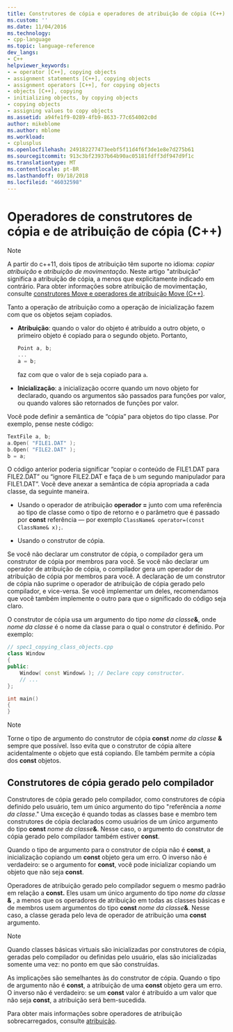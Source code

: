 ```yaml
---
title: Construtores de cópia e operadores de atribuição de cópia (C++) | Microsoft Docs
ms.custom: ''
ms.date: 11/04/2016
ms.technology:
- cpp-language
ms.topic: language-reference
dev_langs:
- C++
helpviewer_keywords:
- = operator [C++], copying objects
- assignment statements [C++], copying objects
- assignment operators [C++], for copying objects
- objects [C++], copying
- initializing objects, by copying objects
- copying objects
- assigning values to copy objects
ms.assetid: a94fe1f9-0289-4fb9-8633-77c654002c0d
author: mikeblome
ms.author: mblome
ms.workload:
- cplusplus
ms.openlocfilehash: 249182277473eebf5f11d4f6f3de1e8e7d275b61
ms.sourcegitcommit: 913c3bf23937b64b90ac05181fdff3df947d9f1c
ms.translationtype: MT
ms.contentlocale: pt-BR
ms.lasthandoff: 09/18/2018
ms.locfileid: "46032598"
---
```

# <a name="copy-constructors-and-copy-assignment-operators-c"></a>Operadores de construtores de cópia e de atribuição de cópia (C++)

> [!NOTE]
> A partir do c++11, dois tipos de atribuição têm suporte no idioma: *copiar atribuição* e *atribuição de movimentação*. Neste artigo "atribuição" significa a atribuição de cópia, a menos que explicitamente indicado em contrário. Para obter informações sobre atribuição de movimentação, consulte [construtores Move e operadores de atribuição Move (C++)](move-constructors-and-move-assignment-operators-cpp.md).
>
> Tanto a operação de atribuição como a operação de inicialização fazem com que os objetos sejam copiados.

- **Atribuição**: quando o valor do objeto é atribuído a outro objeto, o primeiro objeto é copiado para o segundo objeto. Portanto,

    ```cpp
    Point a, b;
    ...
    a = b;
    ```

   faz com que o valor de `b` seja copiado para `a`.

- **Inicialização**: a inicialização ocorre quando um novo objeto for declarado, quando os argumentos são passados para funções por valor, ou quando valores são retornados de funções por valor.

Você pode definir a semântica de “cópia” para objetos do tipo classe. Por exemplo, pense neste código:

```cpp
TextFile a, b;
a.Open( "FILE1.DAT" );
b.Open( "FILE2.DAT" );
b = a;
```

O código anterior poderia significar “copiar o conteúdo de FILE1.DAT para FILE2.DAT” ou “ignore FILE2.DAT e faça de `b` um segundo manipulador para FILE1.DAT”. Você deve anexar a semântica de cópia apropriada a cada classe, da seguinte maneira.

- Usando o operador de atribuição **operador =** junto com uma referência ao tipo de classe como o tipo de retorno e o parâmetro que é passado por **const** referência — por exemplo `ClassName& operator=(const ClassName& x);`.

- Usando o construtor de cópia.

Se você não declarar um construtor de cópia, o compilador gera um construtor de cópia por membros para você.  Se você não declarar um operador de atribuição de cópia, o compilador gera um operador de atribuição de cópia por membros para você. A declaração de um construtor de cópia não suprime o operador de atribuição de cópia gerado pelo compilador, e vice-versa. Se você implementar um deles, recomendamos que você também implemente o outro para que o significado do código seja claro.

O construtor de cópia usa um argumento do tipo <em>nome da classe</em><strong>&</strong>, onde *nome da classe* é o nome da classe para o qual o construtor é definido. Por exemplo:

```cpp
// spec1_copying_class_objects.cpp
class Window
{
public:
    Window( const Window& ); // Declare copy constructor.
    // ...
};

int main()
{
}
```

> [!NOTE]
> Torne o tipo de argumento do construtor de cópia **const** <em>nome da classe</em> <strong>&</strong> sempre que possível. Isso evita que o construtor de cópia altere acidentalmente o objeto que está copiando. Ele também permite a cópia dos **const** objetos.

## <a name="compiler-generated-copy-constructors"></a>Construtores de cópia gerado pelo compilador

Construtores de cópia gerado pelo compilador, como construtores de cópia definido pelo usuário, tem um único argumento do tipo "referência a *nome da classe*." Uma exceção é quando todas as classes base e membro tem construtores de cópia declarados como usuários de um único argumento do tipo **const** <em>nome da classe</em><strong>&</strong>. Nesse caso, o argumento do construtor de cópia gerado pelo compilador também estiver **const**.

Quando o tipo de argumento para o construtor de cópia não é **const**, a inicialização copiando um **const** objeto gera um erro. O inverso não é verdadeiro: se o argumento for **const**, você pode inicializar copiando um objeto que não seja **const**.

Operadores de atribuição gerado pelo compilador seguem o mesmo padrão em relação a **const.** Eles usam um único argumento do tipo <em>nome da classe</em> <strong>&</strong> , a menos que os operadores de atribuição em todas as classes básicas e de membros usem argumentos do tipo **const** <em>nome da classe</em><strong>&</strong>. Nesse caso, a classe gerada pelo leva de operador de atribuição uma **const** argumento.

> [!NOTE]
> Quando classes básicas virtuais são inicializadas por construtores de cópia, geradas pelo compilador ou definidas pelo usuário, elas são inicializadas somente uma vez: no ponto em que são construídas.

As implicações são semelhantes às do construtor de cópia. Quando o tipo de argumento não é **const**, a atribuição de uma **const** objeto gera um erro. O inverso não é verdadeiro: se um **const** valor é atribuído a um valor que não seja **const**, a atribuição será bem-sucedida.

Para obter mais informações sobre operadores de atribuição sobrecarregados, consulte [atribuição](../cpp/assignment.md).